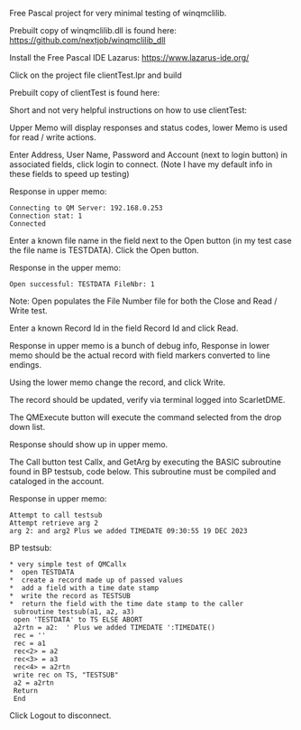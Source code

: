   Free Pascal project for very minimal testing of winqmclilib.
  
  Prebuilt copy of winqmclilib.dll is found here:
  https://github.com/nextjob/winqmclilib_dll
  
  Install the Free Pascal IDE Lazarus:
  https://www.lazarus-ide.org/
  
  Click on the project file clientTest.lpr and build
  
  Prebuilt copy of clientTest is found here:
  
  
  Short and not very helpful instructions on how to use clientTest:
  
  Upper Memo will display responses and status codes, lower Memo is used for read / write actions.
  
  Enter Address, User Name, Password and Account (next to login button) in associated fields, click login to connect.
  (Note I have my default info in these fields to speed up testing)
  
   Response in upper memo:
  
    Connecting to QM Server: 192.168.0.253
    Connection stat: 1
    Connected


  Enter a known file name in the field next to the Open button (in my test case the file name is TESTDATA).
  Click the Open button.
   
  Response in the upper memo:
  
	Open successful: TESTDATA FileNbr: 1
	
  Note: Open populates the File Number file for both the Close and Read / Write test.
  
  Enter a known Record Id in the field Record Id and click Read.
  
  Response in upper memo is a bunch of debug info, Response in lower memo should be the actual record with field markers converted to line endings.
  
  Using the lower memo change the record, and click Write.
  
  The record should be updated, verify via terminal logged into ScarletDME.

  The QMExecute button will execute the command selected from the drop down list.
  
  Response should show up in upper memo.
  
  The Call button test Callx, and GetArg by executing the BASIC subroutine found in BP testsub, code below.
  This subroutine must be compiled and cataloged in the account.
  
  Response in upper memo:
  
    Attempt to call testsub
    Attempt retrieve arg 2
    arg 2: and arg2 Plus we added TIMEDATE 09:30:55 19 DEC 2023

  BP testsub: 
 
    * very simple test of QMCallx
    *  open TESTDATA
    *  create a record made up of passed values
    *  add a field with a time date stamp
    *  write the record as TESTSUB
    *  return the field with the time date stamp to the caller
     subroutine testsub(a1, a2, a3)
     open 'TESTDATA' to TS ELSE ABORT
     a2rtn = a2:  ' Plus we added TIMEDATE ':TIMEDATE()
     rec = ''
     rec = a1
     rec<2> = a2
     rec<3> = a3
     rec<4> = a2rtn
     write rec on TS, "TESTSUB"
     a2 = a2rtn
     Return
     End
 
   Click Logout to disconnect.
   
